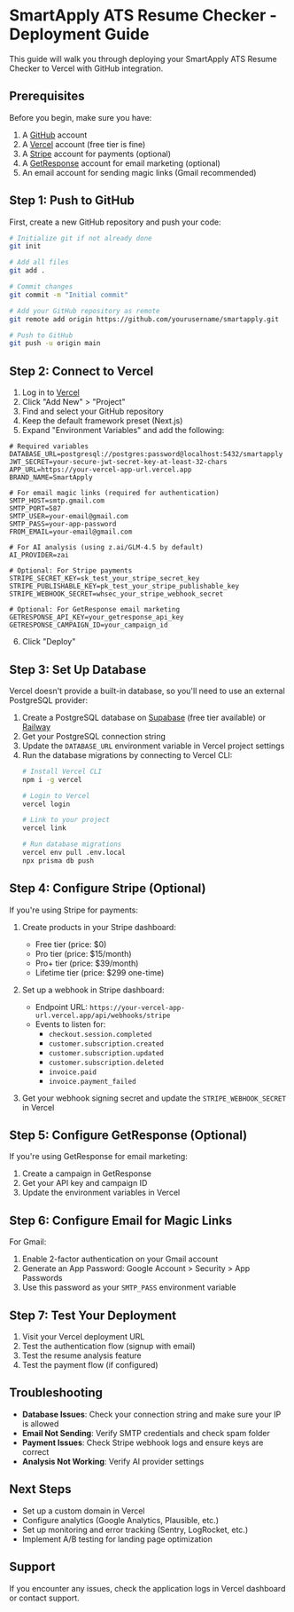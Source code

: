 # SmartApply ATS Resume Checker - Deployment Guide

This guide will walk you through deploying your SmartApply ATS Resume Checker to Vercel with GitHub integration.

## Prerequisites

Before you begin, make sure you have:

1. A [GitHub](https://github.com) account
2. A [Vercel](https://vercel.com) account (free tier is fine)
3. A [Stripe](https://stripe.com) account for payments (optional)
4. A [GetResponse](https://getresponse.com) account for email marketing (optional)
5. An email account for sending magic links (Gmail recommended)

## Step 1: Push to GitHub

First, create a new GitHub repository and push your code:

```bash
# Initialize git if not already done
git init

# Add all files
git add .

# Commit changes
git commit -m "Initial commit"

# Add your GitHub repository as remote
git remote add origin https://github.com/yourusername/smartapply.git

# Push to GitHub
git push -u origin main
```

## Step 2: Connect to Vercel

1. Log in to [Vercel](https://vercel.com)
2. Click "Add New" > "Project"
3. Find and select your GitHub repository
4. Keep the default framework preset (Next.js)
5. Expand "Environment Variables" and add the following:

```
# Required variables
DATABASE_URL=postgresql://postgres:password@localhost:5432/smartapply
JWT_SECRET=your-secure-jwt-secret-key-at-least-32-chars
APP_URL=https://your-vercel-app-url.vercel.app
BRAND_NAME=SmartApply

# For email magic links (required for authentication)
SMTP_HOST=smtp.gmail.com
SMTP_PORT=587
SMTP_USER=your-email@gmail.com
SMTP_PASS=your-app-password
FROM_EMAIL=your-email@gmail.com

# For AI analysis (using z.ai/GLM-4.5 by default)
AI_PROVIDER=zai

# Optional: For Stripe payments
STRIPE_SECRET_KEY=sk_test_your_stripe_secret_key
STRIPE_PUBLISHABLE_KEY=pk_test_your_stripe_publishable_key
STRIPE_WEBHOOK_SECRET=whsec_your_stripe_webhook_secret

# Optional: For GetResponse email marketing
GETRESPONSE_API_KEY=your_getresponse_api_key
GETRESPONSE_CAMPAIGN_ID=your_campaign_id
```

6. Click "Deploy"

## Step 3: Set Up Database

Vercel doesn't provide a built-in database, so you'll need to use an external PostgreSQL provider:

1. Create a PostgreSQL database on [Supabase](https://supabase.com) (free tier available) or [Railway](https://railway.app)
2. Get your PostgreSQL connection string
3. Update the `DATABASE_URL` environment variable in Vercel project settings
4. Run the database migrations by connecting to Vercel CLI:
   ```bash
   # Install Vercel CLI
   npm i -g vercel
   
   # Login to Vercel
   vercel login
   
   # Link to your project
   vercel link
   
   # Run database migrations
   vercel env pull .env.local
   npx prisma db push
   ```

## Step 4: Configure Stripe (Optional)

If you're using Stripe for payments:

1. Create products in your Stripe dashboard:
   - Free tier (price: $0)
   - Pro tier (price: $15/month)
   - Pro+ tier (price: $39/month)
   - Lifetime tier (price: $299 one-time)

2. Set up a webhook in Stripe dashboard:
   - Endpoint URL: `https://your-vercel-app-url.vercel.app/api/webhooks/stripe`
   - Events to listen for:
     - `checkout.session.completed`
     - `customer.subscription.created`
     - `customer.subscription.updated`
     - `customer.subscription.deleted`
     - `invoice.paid`
     - `invoice.payment_failed`

3. Get your webhook signing secret and update the `STRIPE_WEBHOOK_SECRET` in Vercel

## Step 5: Configure GetResponse (Optional)

If you're using GetResponse for email marketing:

1. Create a campaign in GetResponse
2. Get your API key and campaign ID
3. Update the environment variables in Vercel

## Step 6: Configure Email for Magic Links

For Gmail:

1. Enable 2-factor authentication on your Gmail account
2. Generate an App Password: Google Account > Security > App Passwords
3. Use this password as your `SMTP_PASS` environment variable

## Step 7: Test Your Deployment

1. Visit your Vercel deployment URL
2. Test the authentication flow (signup with email)
3. Test the resume analysis feature
4. Test the payment flow (if configured)

## Troubleshooting

- **Database Issues**: Check your connection string and make sure your IP is allowed
- **Email Not Sending**: Verify SMTP credentials and check spam folder
- **Payment Issues**: Check Stripe webhook logs and ensure keys are correct
- **Analysis Not Working**: Verify AI provider settings

## Next Steps

- Set up a custom domain in Vercel
- Configure analytics (Google Analytics, Plausible, etc.)
- Set up monitoring and error tracking (Sentry, LogRocket, etc.)
- Implement A/B testing for landing page optimization

## Support

If you encounter any issues, check the application logs in Vercel dashboard or contact support.
